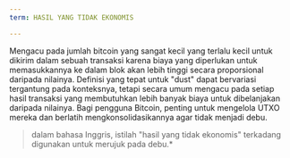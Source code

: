 ```yaml
---
term: HASIL YANG TIDAK EKONOMIS

---
```

Mengacu pada jumlah bitcoin yang sangat kecil yang terlalu kecil untuk dikirim dalam sebuah transaksi karena biaya yang diperlukan untuk memasukkannya ke dalam blok akan lebih tinggi secara proporsional daripada nilainya. Definisi yang tepat untuk "dust" dapat bervariasi tergantung pada konteksnya, tetapi secara umum mengacu pada setiap hasil transaksi yang membutuhkan lebih banyak biaya untuk dibelanjakan daripada nilainya. Bagi pengguna Bitcoin, penting untuk mengelola UTXO mereka dan berlatih mengkonsolidasikannya agar tidak menjadi debu.

> dalam bahasa Inggris, istilah "hasil yang tidak ekonomis" terkadang digunakan untuk merujuk pada debu.*